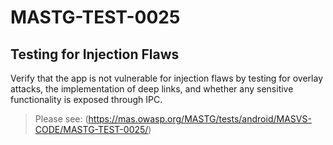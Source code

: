 # MASTG-TEST-0025

## Testing for Injection Flaws

Verify that the app is not vulnerable for injection flaws by testing for overlay attacks, the implementation of deep links, and whether any sensitive functionality is exposed through IPC.

> Please see: (https://mas.owasp.org/MASTG/tests/android/MASVS-CODE/MASTG-TEST-0025/)